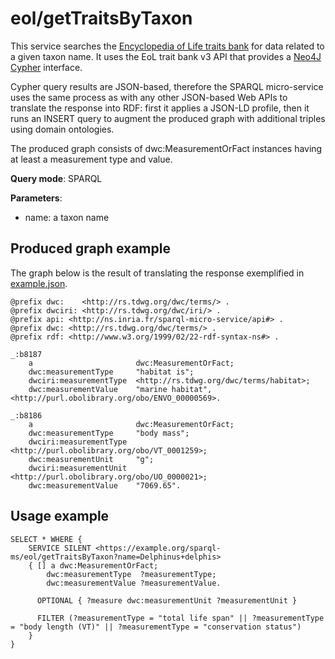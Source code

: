 # eol/getTraitsByTaxon

This service searches the [Encyclopedia of Life traits bank](http://eol.org/traitbank) for data related to a given taxon name.
It uses the EoL trait bank v3 API that provides a [Neo4J Cypher](https://neo4j.com/docs/cypher-manual/current/) interface.

Cypher query results are JSON-based, therefore the SPARQL micro-service uses the same process as with any other JSON-based Web APIs to translate the response into RDF: first it applies a JSON-LD profile, then it runs an INSERT query to augment the produced graph with additional triples using domain ontologies.

The produced graph consists of dwc:MeasurementOrFact instances having at least a measurement type and value.

**Query mode**: SPARQL

**Parameters**:
- name: a taxon name

## Produced graph example

The graph below is the result of translating the response exemplified in [example.json](example.json).

```turtle
@prefix dwc:    <http://rs.tdwg.org/dwc/terms/> .
@prefix dwciri: <http://rs.tdwg.org/dwc/iri/> .
@prefix api: <http://ns.inria.fr/sparql-micro-service/api#> .
@prefix dwc: <http://rs.tdwg.org/dwc/terms/> .
@prefix rdf: <http://www.w3.org/1999/02/22-rdf-syntax-ns#> .

_:b8187 
    a                       dwc:MeasurementOrFact;
    dwc:measurementType     "habitat is";
    dwciri:measurementType  <http://rs.tdwg.org/dwc/terms/habitat>;
    dwc:measurementValue    "marine habitat", <http://purl.obolibrary.org/obo/ENVO_00000569>.
    
_:b8186 
    a                       dwc:MeasurementOrFact;
    dwc:measurementType     "body mass";
    dwciri:measurementType  <http://purl.obolibrary.org/obo/VT_0001259>;
    dwc:measurementUnit     "g";
    dwciri:measurementUnit  <http://purl.obolibrary.org/obo/UO_0000021>;
    dwc:measurementValue    "7069.65".
```

## Usage example

```turtle
SELECT * WHERE {
    SERVICE SILENT <https://example.org/sparql-ms/eol/getTraitsByTaxon?name=Delphinus+delphis>
    { [] a dwc:MeasurementOrFact;
        dwc:measurementType  ?measurementType;
        dwc:measurementValue ?measurementValue.

      OPTIONAL { ?measure dwc:measurementUnit ?measurementUnit }
        
      FILTER (?measurementType = "total life span" || ?measurementType = "body length (VT)" || ?measurementType = "conservation status")
    }
}
```
